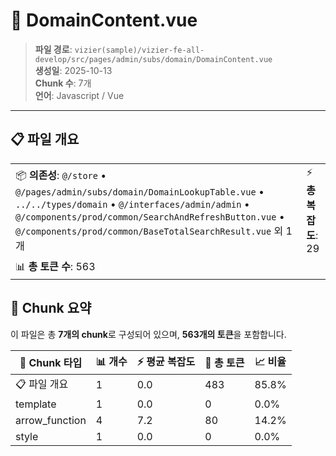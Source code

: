 # 📄 DomainContent.vue

> **파일 경로**: `vizier(sample)/vizier-fe-all-develop/src/pages/admin/subs/domain/DomainContent.vue`  
> **생성일**: 2025-10-13  
> **Chunk 수**: 7개  
> **언어**: Javascript / Vue
---





## 📋 파일 개요

| | |
|--|--|
| 📦 **의존성**: `@/store` • `@/pages/admin/subs/domain/DomainLookupTable.vue` • `../../types/domain` • `@/interfaces/admin/admin` • `@/components/prod/common/SearchAndRefreshButton.vue` • `@/components/prod/common/BaseTotalSearchResult.vue` 외 1개 | ⚡ **총 복잡도**: 29 |
| 📊 **총 토큰 수**: 563 |  |






## 🧩 Chunk 요약

이 파일은 총 **7개의 chunk**로 구성되어 있으며, **563개의 토큰**을 포함합니다.

| 🧩 Chunk 타입 | 📊 개수 | ⚡ 평균 복잡도 | 📝 총 토큰 | 📈 비율 |
|---------------|--------|-------------|----------|--------|
| 📋 파일 개요 | 1 | 0.0 | 483 | 85.8% |
| template | 1 | 0.0 | 0 | 0.0% |
| arrow_function | 4 | 7.2 | 80 | 14.2% |
| style | 1 | 0.0 | 0 | 0.0% |


